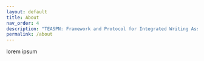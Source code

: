 ```yaml
---
layout: default
title: About
nav_order: 4
description: "TEASPN: Framework and Protocol for Integrated Writing Assistance Environments"
permalink: /about
---
```


lorem ipsum
